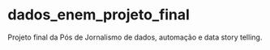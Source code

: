 # dados_enem_projeto_final
Projeto final da Pós de Jornalismo de dados, automação e data story telling.

